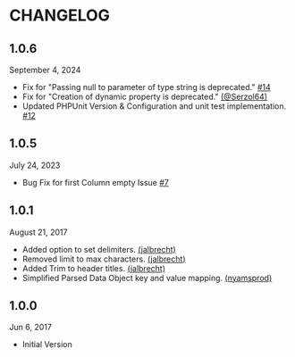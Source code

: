 # CHANGELOG

## 1.0.6

September 4, 2024
 
- Fix for "Passing null to parameter of type string is deprecated." [#14](https://github.com/jamesgordo/php-csv-parser/pull/14)
- Fix for "Creation of dynamic property is deprecated." [(@Serzol64)](https://github.com/jamesgordo/php-csv-parser/pull/10)
- Updated PHPUnit Version & Configuration and unit test implementation.  [#12](https://github.com/jamesgordo/php-csv-parser/pull/12)

## 1.0.5

July 24, 2023

- Bug Fix for first Column empty Issue [#7](https://github.com/jamesgordo/php-csv-parser/issues/7)

## 1.0.1

August 21, 2017

- Added option to set delimiters. [(jalbrecht)](https://github.com/jamesgordo/php-csv-parser/issues/1)
- Removed limit to max characters. [(jalbrecht)](https://github.com/jamesgordo/php-csv-parser/issues/1)
- Added Trim to header titles. [(jalbrecht)](https://github.com/jamesgordo/php-csv-parser/issues/1)
- Simplified Parsed Data Object key and value mapping. [(nyamsprod)](https://www.reddit.com/r/PHP/comments/6g6vga/easy_and_convenient_php_csv_file_parsing/dio6n84/)

## 1.0.0

Jun 6, 2017

- Initial Version
